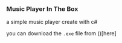 ### Music Player In The Box 

a simple music player create with c#

you can download the `.exe` file from ()[here]